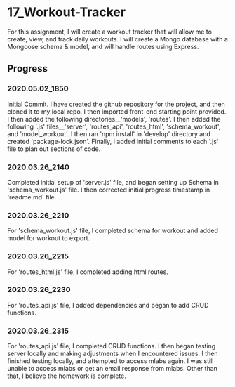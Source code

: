 # 17_Workout-Tracker
For this assignment, I will create a workout tracker  that will allow me to create, view, and track daily workouts. I will create a Mongo database with a Mongoose schema &amp; model, and will handle routes using Express.

## Progress

### 2020.05.02_1850 

Initial Commit.  I have created the github repository for the project, and then cloned it to my local repo.  I then imported front-end starting point provided.  I then added the following directories__'models', 'routes'.  I then added the following '.js' files__'server', 'routes_api', 'routes_html', 'schema_workout', and 'model_workout'.  I then ran 'npm install' in 'develop' directory and created 'package-lock.json'.   Finally, I added initial comments to each '.js' file to plan out sections of code.

### 2020.03.26_2140
 
Completed initial setup of 'server.js' file, and began setting up Schema in 'schema_workout.js' file.  I then corrected initial progress timestamp in 'readme.md' file.

### 2020.03.26_2210
 
For 'schema_workout.js' file, I completed schema for workout and added model for workout to export.

### 2020.03.26_2215
 
For 'routes_html.js' file, I completed adding html routes.

### 2020.03.26_2230
 
For 'routes_api.js' file, I added dependencies and began to add CRUD functions.

### 2020.03.26_2315
 
For 'routes_api.js' file, I completed CRUD functions.  I then began testing server locally and making adjustments when I encountered issues.  I then finished testing locally, and attempted to access mlabs again.  I was still unable to access mlabs or get an email response from mlabs.  Other than that, I believe the homework is complete.